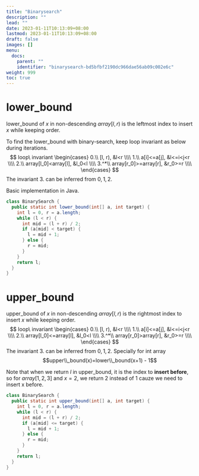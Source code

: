 ```yaml
---
title: "Binarysearch"
description: ""
lead: ""
date: 2023-01-11T10:13:09+08:00
lastmod: 2023-01-11T10:13:09+08:00
draft: false
images: []
menu:
  docs:
    parent: ""
    identifier: "binarysearch-bd5bfbf2190dc966dae56ab09c002e6c"
weight: 999
toc: true
---
```

# lower_bound
lower_bound of $x$ in non-descending $array[l, r)$ is the leftmost index to insert $x$ while keeping order.

To find the lower_bound with binary-search, keep loop invariant as below during iterations.
$$
loop\ invariant
\begin{cases}
0.\\ [l, r), &l<r \\\\
1.\\ a[i]<=a[j], &l<=i<j<r \\\\
2.\\ array[l_0]<array[l], &l_0<l \\\\
3.^*\\ array[r_0]>=array[r], &r_0>=r \\\\
\end{cases}
$$
The invariant $3.$ can be inferred from $0,1,2$.

Basic implementation in Java.
```java
class BinarySearch {
  public static int lower_bound(int[] a, int target) {
    int l = 0, r = a.length;
    while (l < r) {
      int mid = (l + r) / 2;
      if (a[mid] < target) {
        l = mid + 1;
      } else {
        r = mid;
      }
    }
    return l;
  }
}
```
# upper_bound
upper_bound of $x$ in non-descending $array[l, r)$ is the rightmost index to insert $x$ while keeping order.
$$
loop\ invariant
\begin{cases}
0.\\ [l, r), &l<r \\\\
1.\\ a[i]<=a[j], &l<=i<j<r \\\\
2.\\ array[l_0]<=array[l], &l_0<l \\\\
3.^*\\ array[r_0]>array[r], &r_0>=r \\\\
\end{cases}
$$
The invariant $3.$ can be inferred from $0,1,2$. Specially for int array $$upper\\_bound(x)=lower\\_bound(x+1) - 1$$

Note that when we return $l$ in upper_bound, it is the index to **insert before**, so for $array[1,2,3]$ and
$x=2$, we return 2 instead of 1 cauze we need to insert x before.
```java
class BinarySearch {
  public static int upper_bound(int[] a, int target) {
    int l = 0, r = a.length;
    while (l < r) {
      int mid = (l + r) / 2;
      if (a[mid] <= target) {
        l = mid + 1;
      } else {
        r = mid;
      }
    }
    return l;
  }
}
```
